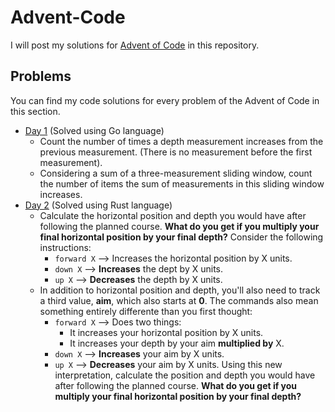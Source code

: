 # Advent-Code
I will post my solutions for [Advent of Code](https://adventofcode.com) in this repository.

## Problems
You can find my code solutions for every problem of the Advent of Code in this section.

* [Day 1](code/day1) (Solved using Go language)
	* Count the number of times a depth measurement increases from the previous measurement. (There is no measurement before the first measurement).
	* Considering a sum of a three-measurement sliding window, count the number of items the sum of measurements in this sliding window increases.
* [Day 2](code/day2) (Solved using Rust language)
	* Calculate the horizontal position and depth you would have after following the planned course. **What do you get if you multiply your final horizontal position by your final depth?**
	Consider the following instructions:
		* ```forward X``` --> Increases the horizontal position by X units.
		* ```down X``` --> **Increases** the dept by X units.
		* ```up X``` --> **Decreases** the depth by X units.
	* In addition to horizontal position and depth, you'll also need to track a third value, **aim**, which also starts at **0**. The commands also mean something entirely differente than you first thought:
		* ```forward X``` --> Does two things:
			* It increases your horizontal position by X units.
			* It increases your depth by your aim **multiplied by** X.
		* ```down X``` --> **Increases** your aim by X units.
		* ```up X``` --> **Decreases** your aim by X units.
	Using this new interpretation, calculate the position and depth you would have after following the planned course. **What do you get if you multiply your final horizontal position by your final depth?**
